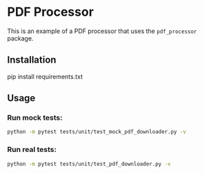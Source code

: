 # PDF Processor

This is an example of a PDF processor that uses the `pdf_processor` package.

## Installation

pip install requirements.txt

## Usage

### Run mock tests:

```bash
python -m pytest tests/unit/test_mock_pdf_downloader.py -v
```

### Run real tests:

```bash
python -m pytest tests/unit/test_pdf_downloader.py -v
```

